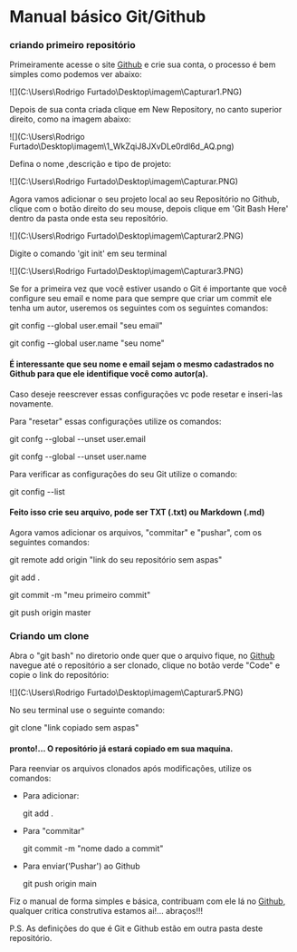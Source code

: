 # Manual básico Git/Github



### criando primeiro repositório  

Primeiramente acesse o site [Github](www.github.com) e crie sua conta, o processo é bem simples como podemos ver abaixo:

![](C:\Users\Rodrigo Furtado\Desktop\imagem\Capturar1.PNG)

Depois de sua conta criada clique em New Repository, no canto superior direito, como na imagem abaixo:

![](C:\Users\Rodrigo Furtado\Desktop\imagem\1_WkZqiJ8JXvDLe0rdl6d_AQ.png)

Defina o nome ,descrição e tipo de projeto:

![](C:\Users\Rodrigo Furtado\Desktop\imagem\Capturar.PNG)

Agora vamos adicionar o seu projeto local ao seu Repositório no Github, clique com o botão direito do seu mouse, depois clique em 'Git Bash Here' dentro da pasta onde esta seu repositório.

![](C:\Users\Rodrigo Furtado\Desktop\imagem\Capturar2.PNG)

Digite o comando 'git init' em seu terminal

 ![](C:\Users\Rodrigo Furtado\Desktop\imagem\Capturar3.PNG)

Se for a primeira vez que você estiver usando o Git é importante que você configure seu email e nome para que sempre que criar um commit ele tenha um autor, useremos os seguintes com os seguintes comandos:

git config --global user.email "seu email"

git config --global user.name "seu nome" 



#### É interessante que seu nome e email sejam o mesmo cadastrados no Github para que ele identifique você como autor(a). 

Caso deseje reescrever essas configurações vc pode resetar e inseri-las novamente.

Para "resetar" essas configurações utilize os comandos:

git confg --global --unset user.email 

git confg --global --unset user.name

Para verificar as configurações do seu Git utilize o comando:

git config --list



#### Feito isso crie seu arquivo, pode ser TXT (.txt) ou Markdown (.md)

Agora vamos adicionar os arquivos, "commitar" e "pushar", com os seguintes comandos:

git remote add origin "link do seu repositório sem aspas"

git add .

git commit -m "meu primeiro commit"

git push origin master

### Criando um clone

Abra o "git bash" no diretorio onde quer que o arquivo fique, no [Github](www.github.com) navegue até o repositório a ser clonado, clique no botão verde "Code" e copie o link do repositório:



![](C:\Users\Rodrigo Furtado\Desktop\imagem\Capturar5.PNG)

No seu terminal use o seguinte comando:

git clone "link copiado sem aspas"

#### pronto!... O repositório já estará copiado em sua maquina.

Para reenviar os arquivos clonados após modificações, utilize os comandos:

- Para adicionar:

  git add . 

- Para "commitar"

  git commit -m "nome dado a commit"

- Para enviar('Pushar') ao Github

  git push origin main



Fiz o manual de forma simples e básica, contribuam com ele  lá no [Github](https://github.com/Rodf15/Dio-desafio-git-gthub-primeiro-repositorio.git), qualquer critica construtiva estamos ai!... abraços!!! 

P.S.  As definições do que é Git e Github estão em outra pasta deste repositório.







